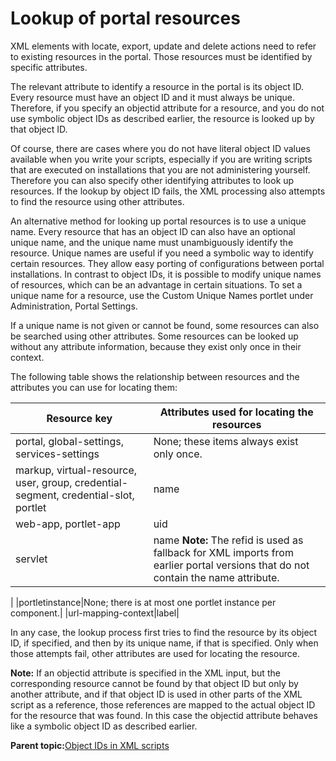 # Lookup of portal resources 

XML elements with locate, export, update and delete actions need to refer to existing resources in the portal. Those resources must be identified by specific attributes.

The relevant attribute to identify a resource in the portal is its object ID. Every resource must have an object ID and it must always be unique. Therefore, if you specify an objectid attribute for a resource, and you do not use symbolic object IDs as described earlier, the resource is looked up by that object ID.

Of course, there are cases where you do not have literal object ID values available when you write your scripts, especially if you are writing scripts that are executed on installations that you are not administering yourself. Therefore you can also specify other identifying attributes to look up resources. If the lookup by object ID fails, the XML processing also attempts to find the resource using other attributes.

An alternative method for looking up portal resources is to use a unique name. Every resource that has an object ID can also have an optional unique name, and the unique name must unambiguously identify the resource. Unique names are useful if you need a symbolic way to identify certain resources. They allow easy porting of configurations between portal installations. In contrast to object IDs, it is possible to modify unique names of resources, which can be an advantage in certain situations. To set a unique name for a resource, use the Custom Unique Names portlet under Administration, Portal Settings.

If a unique name is not given or cannot be found, some resources can also be searched using other attributes. Some resources can be looked up without any attribute information, because they exist only once in their context.

The following table shows the relationship between resources and the attributes you can use for locating them:

|Resource key|Attributes used for locating the resources|
|------------|------------------------------------------|
|portal, global-settings, services-settings|None; these items always exist only once.|
|markup, virtual-resource, user, group, credential-segment, credential-slot, portlet|name|
|web-app, portlet-app|uid|
|servlet|name **Note:** The refid is used as fallback for XML imports from earlier portal versions that do not contain the name attribute.

|
|portletinstance|None; there is at most one portlet instance per component.|
|url-mapping-context|label|

In any case, the lookup process first tries to find the resource by its object ID, if specified, and then by its unique name, if that is specified. Only when those attempts fail, other attributes are used for locating the resource.

**Note:** If an objectid attribute is specified in the XML input, but the corresponding resource cannot be found by that object ID but only by another attribute, and if that object ID is used in other parts of the XML script as a reference, those references are mapped to the actual object ID for the resource that was found. In this case the objectid attribute behaves like a symbolic object ID as described earlier.

**Parent topic:**[Object IDs in XML scripts ](../admin-system/adxmlref_objct_ids.md)

